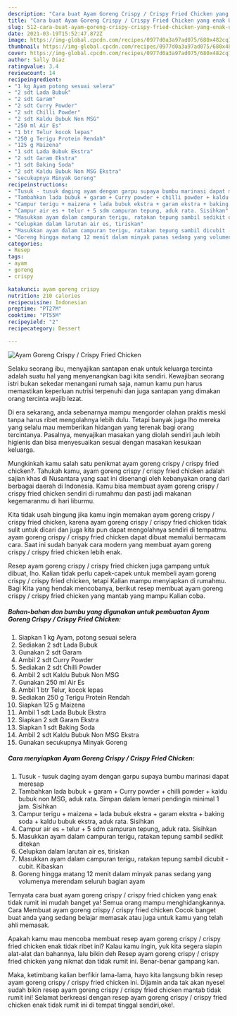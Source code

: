 ```yaml
---
description: "Cara buat Ayam Goreng Crispy / Crispy Fried Chicken yang enak Untuk Jualan"
title: "Cara buat Ayam Goreng Crispy / Crispy Fried Chicken yang enak Untuk Jualan"
slug: 512-cara-buat-ayam-goreng-crispy-crispy-fried-chicken-yang-enak-untuk-jualan
date: 2021-03-19T15:52:47.872Z
image: https://img-global.cpcdn.com/recipes/0977d0a3a97ad075/680x482cq70/ayam-goreng-crispy-crispy-fried-chicken-foto-resep-utama.jpg
thumbnail: https://img-global.cpcdn.com/recipes/0977d0a3a97ad075/680x482cq70/ayam-goreng-crispy-crispy-fried-chicken-foto-resep-utama.jpg
cover: https://img-global.cpcdn.com/recipes/0977d0a3a97ad075/680x482cq70/ayam-goreng-crispy-crispy-fried-chicken-foto-resep-utama.jpg
author: Sally Diaz
ratingvalue: 3.4
reviewcount: 14
recipeingredient:
- "1 kg Ayam potong sesuai selera"
- "2 sdt Lada Bubuk"
- "2 sdt Garam"
- "2 sdt Curry Powder"
- "2 sdt Chilli Powder"
- "2 sdt Kaldu Bubuk Non MSG"
- "250 ml Air Es"
- "1 btr Telur kocok lepas"
- "250 g Terigu Protein Rendah"
- "125 g Maizena"
- "1 sdt Lada Bubuk Ekstra"
- "2 sdt Garam Ekstra"
- "1 sdt Baking Soda"
- "2 sdt Kaldu Bubuk Non MSG Ekstra"
- "secukupnya Minyak Goreng"
recipeinstructions:
- "Tusuk - tusuk daging ayam dengan garpu supaya bumbu marinasi dapat meresap"
- "Tambahkan lada bubuk + garam + Curry powder + chilli powder + kaldu bubuk non MSG, aduk rata. Simpan dalam lemari pendingin minimal 1 jam. Sisihkan"
- "Campur terigu + maizena + lada bubuk ekstra + garam ekstra + baking soda + kaldu bubuk ekstra, aduk rata. Sisihkan"
- "Campur air es + telur + 5 sdm campuran tepung, aduk rata. Sisihkan"
- "Masukkan ayam dalam campuran terigu, ratakan tepung sambil sedikit ditekan"
- "Celupkan dalam larutan air es, tiriskan"
- "Masukkan ayam dalam campuran terigu, ratakan tepung sambil dicubit - cubit. Kibaskan"
- "Goreng hingga matang 12 menit dalam minyak panas sedang yang volumenya merendam seluruh bagian ayam"
categories:
- Resep
tags:
- ayam
- goreng
- crispy

katakunci: ayam goreng crispy 
nutrition: 210 calories
recipecuisine: Indonesian
preptime: "PT27M"
cooktime: "PT55M"
recipeyield: "2"
recipecategory: Dessert

---
```



![Ayam Goreng Crispy / Crispy Fried Chicken](https://img-global.cpcdn.com/recipes/0977d0a3a97ad075/680x482cq70/ayam-goreng-crispy-crispy-fried-chicken-foto-resep-utama.jpg)

Selaku seorang ibu, menyajikan santapan enak untuk keluarga tercinta adalah suatu hal yang menyenangkan bagi kita sendiri. Kewajiban seorang istri bukan sekedar menangani rumah saja, namun kamu pun harus memastikan keperluan nutrisi terpenuhi dan juga santapan yang dimakan orang tercinta wajib lezat.

Di era  sekarang, anda sebenarnya mampu mengorder olahan praktis meski tanpa harus ribet mengolahnya lebih dulu. Tetapi banyak juga lho mereka yang selalu mau memberikan hidangan yang terenak bagi orang tercintanya. Pasalnya, menyajikan masakan yang diolah sendiri jauh lebih higienis dan bisa menyesuaikan sesuai dengan masakan kesukaan keluarga. 



Mungkinkah kamu salah satu penikmat ayam goreng crispy / crispy fried chicken?. Tahukah kamu, ayam goreng crispy / crispy fried chicken adalah sajian khas di Nusantara yang saat ini disenangi oleh kebanyakan orang dari berbagai daerah di Indonesia. Kamu bisa membuat ayam goreng crispy / crispy fried chicken sendiri di rumahmu dan pasti jadi makanan kegemaranmu di hari liburmu.

Kita tidak usah bingung jika kamu ingin memakan ayam goreng crispy / crispy fried chicken, karena ayam goreng crispy / crispy fried chicken tidak sulit untuk dicari dan juga kita pun dapat mengolahnya sendiri di tempatmu. ayam goreng crispy / crispy fried chicken dapat dibuat memalui bermacam cara. Saat ini sudah banyak cara modern yang membuat ayam goreng crispy / crispy fried chicken lebih enak.

Resep ayam goreng crispy / crispy fried chicken juga gampang untuk dibuat, lho. Kalian tidak perlu capek-capek untuk membeli ayam goreng crispy / crispy fried chicken, tetapi Kalian mampu menyiapkan di rumahmu. Bagi Kita yang hendak mencobanya, berikut resep membuat ayam goreng crispy / crispy fried chicken yang mantab yang mampu Kalian coba.

<!--inarticleads1-->

##### Bahan-bahan dan bumbu yang digunakan untuk pembuatan Ayam Goreng Crispy / Crispy Fried Chicken:

1. Siapkan 1 kg Ayam, potong sesuai selera
1. Sediakan 2 sdt Lada Bubuk
1. Gunakan 2 sdt Garam
1. Ambil 2 sdt Curry Powder
1. Sediakan 2 sdt Chilli Powder
1. Ambil 2 sdt Kaldu Bubuk Non MSG
1. Gunakan 250 ml Air Es
1. Ambil 1 btr Telur, kocok lepas
1. Sediakan 250 g Terigu Protein Rendah
1. Siapkan 125 g Maizena
1. Ambil 1 sdt Lada Bubuk Ekstra
1. Siapkan 2 sdt Garam Ekstra
1. Siapkan 1 sdt Baking Soda
1. Ambil 2 sdt Kaldu Bubuk Non MSG Ekstra
1. Gunakan secukupnya Minyak Goreng




<!--inarticleads2-->

##### Cara menyiapkan Ayam Goreng Crispy / Crispy Fried Chicken:

1. Tusuk - tusuk daging ayam dengan garpu supaya bumbu marinasi dapat meresap
1. Tambahkan lada bubuk + garam + Curry powder + chilli powder + kaldu bubuk non MSG, aduk rata. Simpan dalam lemari pendingin minimal 1 jam. Sisihkan
1. Campur terigu + maizena + lada bubuk ekstra + garam ekstra + baking soda + kaldu bubuk ekstra, aduk rata. Sisihkan
1. Campur air es + telur + 5 sdm campuran tepung, aduk rata. Sisihkan
1. Masukkan ayam dalam campuran terigu, ratakan tepung sambil sedikit ditekan
1. Celupkan dalam larutan air es, tiriskan
1. Masukkan ayam dalam campuran terigu, ratakan tepung sambil dicubit - cubit. Kibaskan
1. Goreng hingga matang 12 menit dalam minyak panas sedang yang volumenya merendam seluruh bagian ayam




Ternyata cara buat ayam goreng crispy / crispy fried chicken yang enak tidak rumit ini mudah banget ya! Semua orang mampu menghidangkannya. Cara Membuat ayam goreng crispy / crispy fried chicken Cocok banget buat anda yang sedang belajar memasak atau juga untuk kamu yang telah ahli memasak.

Apakah kamu mau mencoba membuat resep ayam goreng crispy / crispy fried chicken enak tidak ribet ini? Kalau kamu ingin, yuk kita segera siapin alat-alat dan bahannya, lalu bikin deh Resep ayam goreng crispy / crispy fried chicken yang nikmat dan tidak rumit ini. Benar-benar gampang kan. 

Maka, ketimbang kalian berfikir lama-lama, hayo kita langsung bikin resep ayam goreng crispy / crispy fried chicken ini. Dijamin anda tak akan nyesel sudah bikin resep ayam goreng crispy / crispy fried chicken mantab tidak rumit ini! Selamat berkreasi dengan resep ayam goreng crispy / crispy fried chicken enak tidak rumit ini di tempat tinggal sendiri,oke!.

